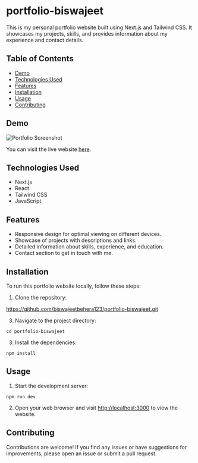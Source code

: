 
# portfolio-biswajeet

This is my personal portfolio website built using Next.js and Tailwind CSS. It showcases my projects, skills, and provides information about my experience and contact details.

## Table of Contents

- [Demo](#demo)
- [Technologies Used](#technologies-used)
- [Features](#features)
- [Installation](#installation)
- [Usage](#usage)
- [Contributing](#contributing)


## Demo

![Portfolio Screenshot](https://github.com/biswajeetbehera123/portfolio-biswajeet/assets/107670354/3fd59507-4538-486e-afb7-6878bb0700e4)

You can visit the live website [here](https://biswajeetbehera.vercel.app/).

## Technologies Used

- Next.js
- React
- Tailwind CSS
- JavaScript

## Features

- Responsive design for optimal viewing on different devices.
- Showcase of projects with descriptions and links.
- Detailed information about skills, experience, and education.
- Contact section to get in touch with me.

## Installation

To run this portfolio website locally, follow these steps:

1. Clone the repository:

https://github.com/biswajeetbehera123/portfolio-biswajeet.git

3. Navigate to the project directory:

```cd portfolio-biswajeet```

3. Install the dependencies:

```npm install``` 


## Usage

1. Start the development server:

```npm run dev```

2. Open your web browser and visit [http://localhost:3000](http://localhost:3000) to view the website.

## Contributing

Contributions are welcome! If you find any issues or have suggestions for improvements, please open an issue or submit a pull request.
